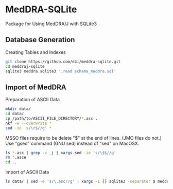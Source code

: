 MedDRA-SQLite
=============

Package for Using MedDRA/J with SQLite3

Database Generation
-------------------

Creating Tables and Indexes

```sh
git clone https://github.com/d4i/meddra-sqlite.git
cd meddraj-sqlite
sqlite3 meddra.sqlite3 '.read schema_meddra.sql'
```

Import of MedDRA
----------------

Preparation of ASCII Data

```sh
mkdir data/
cd data/
cp /path/to/ASCII_FILE_DIRECTORY/*.asc .
nkf -w --overwrite *
sed -ie 's/\r$//g' *
```

MSSO files require to be delete "$" at the end of lines. (JMO files do not.)  
Use "gsed" command (GNU sed) instead of "sed" on MacOSX.

```sh
ls *.asc | grep -v _j | xargs sed -ie 's/\$$//g'
rm *.asce
cd ..
```

Import of ASCII Data

```sh
ls data/ | sed -e 's/\.asc//g' | xargs -I {} sqlite3 -separator $ meddra.sqlite3 '.import data/{}.asc {}'
```
